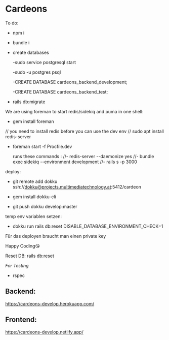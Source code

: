 # Cardeons

To do:

- npm i

- bundle i

- create databases

  -sudo service postgresql start
  
  -sudo -u postgres  psql
  
  -CREATE DATABASE cardeons_backend_development;
  
  -CREATE DATABASE cardeons_backend_test;

- rails db:migrate

We are using foreman to start redis/sidekiq and puma in one shell:

- gem install foreman




// you need to install redis before you can use the dev env
// sudo apt install redis-server 
- foreman start -f Procfile.dev


  runs these commands :
//- redis-server --daemonize yes
//- bundle exec sidekiq --environment development
//- rails s -p 3000

deploy:

- git remote add dokku ssh://dokku@projects.multimediatechnology.at:5412/cardeon

- gem install dokku-cli

- git push dokku develop:master

temp env variablen setzen:

- dokku run rails db:reset DISABLE_DATABASE_ENVIRONMENT_CHECK=1

Für das deployen braucht man einen private key




Happy Coding😘

Reset DB: rails db:reset


*For Testing*
<!-- - bundle exec sidekiq --environment test -->
- rspec 

## Backend: 

https://cardeons-develop.herokuapp.com/

## Frontend: 

https://cardeons-develop.netlify.app/
